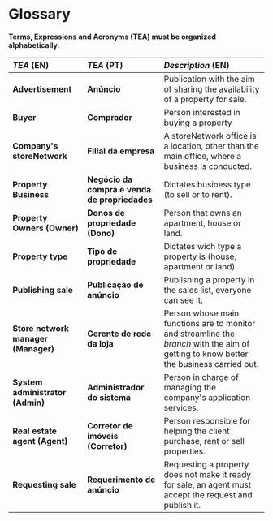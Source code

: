 # Glossary

**Terms, Expressions and Acronyms (TEA) must be organized alphabetically.**


| **_TEA_** (EN)                      | **_TEA_** (PT)                                | **_Description_** (EN)                                                                                                                  |                                       
|:------------------------------------|:----------------------------------------------|:----------------------------------------------------------------------------------------------------------------------------------------|
| **Advertisement**                   | **Anúncio**                                   | Publication with the aim of sharing the availability of a property for sale.                                                            |
| **Buyer**                           | **Comprador**                                 | Person interested in buying a property                                                                                                  |
| **Company's storeNetwork**                | **Filial da empresa**                         | A storeNetwork office is a location, other than the main office, where a business is conducted.                                               |
| **Property Business**               | **Negócio da compra e venda de propriedades** | Dictates business type (to sell or to rent).                                                                                            |
| **Property Owners (Owner)**         | **Donos de propriedade (Dono)**               | Person that owns an apartment, house or land.                                                                                           |
| **Property type**                   | **Tipo de propriedade**                       | Dictates wich type a property is (house, apartment or land).                                                                            |
| **Publishing sale**                 | **Publicação de anúncio**                     | Publishing a property in the sales list, everyone can see it.                                                                           | 
| **Store network manager (Manager)** | **Gerente de rede da loja**                   | Person whose main functions are to monitor and streamline the _branch_ with the aim of getting to know better the business carried out. |
| **System administrator (Admin)**    | **Administrador do sistema**                  | Person in charge of managing the company's application services.                                                                        |
| **Real estate agent (Agent)**       | **Corretor de imóveis (Corretor)**            | Person responsible for helping the client purchase, rent or sell properties.                                                            |
| **Requesting sale**                 | **Requerimento de anúncio**                   | Requesting a property does not make it ready for sale, an agent must accept the request and publish it.                                 |







